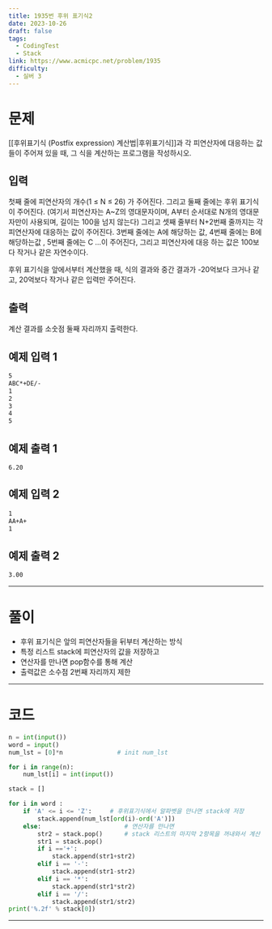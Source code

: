 ```yaml
---
title: 1935번 후위 표기식2
date: 2023-10-26
draft: false
tags:
  - CodingTest
  - Stack
link: https://www.acmicpc.net/problem/1935
difficulty:
  - 실버 3
---
```

# 문제

[[후위표기식 (Postfix expression) 계산법|후위표기식]]과 각 피연산자에 대응하는 값들이 주어져 있을 때, 그 식을 계산하는 프로그램을 작성하시오.

## 입력

첫째 줄에 피연산자의 개수(1 ≤ N ≤ 26) 가 주어진다. 그리고 둘째 줄에는 후위 표기식이 주어진다. (여기서 피연산자는 A~Z의 영대문자이며, A부터 순서대로 N개의 영대문자만이 사용되며, 길이는 100을 넘지 않는다) 그리고 셋째 줄부터 N+2번째 줄까지는 각 피연산자에 대응하는 값이 주어진다. 3번째 줄에는 A에 해당하는 값, 4번째 줄에는 B에 해당하는값 , 5번째 줄에는 C ...이 주어진다, 그리고 피연산자에 대응 하는 값은 100보다 작거나 같은 자연수이다.

후위 표기식을 앞에서부터 계산했을 때, 식의 결과와 중간 결과가 -20억보다 크거나 같고, 20억보다 작거나 같은 입력만 주어진다.

## 출력

계산 결과를 소숫점 둘째 자리까지 출력한다.

## 예제 입력 1 

```bash
5
ABC*+DE/-
1
2
3
4
5
```

## 예제 출력 1 

```
6.20
```

## 예제 입력 2 

```bash
1
AA+A+
1
```

## 예제 출력 2 

```bash
3.00
```


___

# 풀이

- 후위 표기식은 앞의 피연산자들을 뒤부터 계산하는 방식
- 특정 리스트 stack에 피연산자의 값을 저장하고 
- 연산자를 만나면 pop함수를 통해 계산
- 출력값은 소수점 2번째 자리까지 제한



____

# 코드

```python
n = int(input())
word = input()                
num_lst = [0]*n				  # init num_lst

for i in range(n):
    num_lst[i] = int(input()) 

stack = []

for i in word :					
    if 'A' <= i <= 'Z':		# 후위표기식에서 알파벳을 만나면 stack에 저장
        stack.append(num_lst[ord(i)-ord('A')])
    else:						# 연산자를 만나면
        str2 = stack.pop()		# stack 리스트의 마지막 2항목을 꺼내와서 계산
        str1 = stack.pop()
        if i =='+':
            stack.append(str1+str2)
        elif i == '-':
            stack.append(str1-str2)
        elif i == '*':
            stack.append(str1*str2)
        elif i == '/':
            stack.append(str1/str2)
print('%.2f' % stack[0])
```



___

